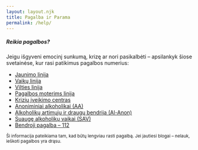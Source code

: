 ```yaml
---
layout: layout.njk
title: Pagalba ir Parama
permalink: /help/
---
```


 <h5>Reikia pagalbos?</h5>
    <p>
      Jeigu išgyveni emocinį sunkumą, krizę ar nori pasikalbėti – apsilankyk
      šiose svetainėse, kur rasi patikimus pagalbos numerius:
    </p>
    <ul>
      <li>
        <a
          href="https://jaunimolinija.lt"
          target="_blank"
          rel="noopener noreferrer"
          >Jaunimo linija</a
        >
      </li>
      <li>
        <a
          href="https://vaikulinija.lt"
          target="_blank"
          rel="noopener noreferrer"
          >Vaikų linija</a
        >
      </li>
      <li>
        <a
          href="https://viltieslinija.lt"
          target="_blank"
          rel="noopener noreferrer"
          >Vilties linija</a
        >
      </li>
      <li>
        <a href="https://moteriai.lt" target="_blank" rel="noopener noreferrer"
          >Pagalbos moterims linija</a
        >
      </li>
      <li>
        <a
          href="https://krizesiveikimas.lt"
          target="_blank"
          rel="noopener noreferrer"
          >Krizių įveikimo centras</a
        >
      </li>
      <li>
        <a
          href="https://www.aalietuvoje.org/"
          target="_blank"
          rel="noopener noreferrer"
          >Anoniminiai alkoholikai (AA)</a
        >
      </li>
      <li>
        <a href="https://al-anon.lt/" target="_blank" rel="noopener noreferrer"
          >Alkoholikų artimųjų ir draugų bendrija (Al-Anon)</a
        >
      </li>
      <li>
        <a
          href="https://www.suaugevaikai.lt/"
          target="_blank"
          rel="noopener noreferrer"
          >Suaugę alkoholikų vaikai (SAV)</a
        >
      </li>
      <li>
        <a href="https://112.lt" target="_blank" rel="noopener noreferrer"
          >Bendroji pagalba – 112</a
        >
      </li>
    </ul>
    <p>
      <small>
        Ši informacija pateikiama tam, kad būtų lengviau rasti pagalbą. Jei
        jautiesi blogai – nelauk, ieškoti pagalbos yra drąsu.
      </small>
    </p>
